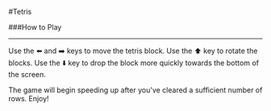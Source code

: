 #Tetris

###How to Play

---

Use the :arrow_left: and :arrow_right: keys to move the tetris block. Use the :arrow_up: key to rotate the blocks. Use the :arrow_down: key to drop the block more quickly towards the bottom of the screen.

The game will begin speeding up after you've cleared a sufficient number of rows. Enjoy!
